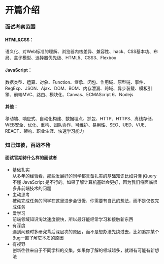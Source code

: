 # 开篇介绍

### 面试考察范围
#### HTML&CSS：
语义化、对Web标准的理解、浏览器内核差异、兼容性、hack、CSS基本功、布局、盒子模型、选择器优先级、HTML5、CSS3、Flexbox

#### JavaScript： 
数据类型、运算、对象、Function、继承、闭包、作用域、原型链、事件、RegExp、JSON、Ajax、DOM、BOM、内存泄漏、跨域、异步装载、模板引擎、前端MVC、路由、模块化、Canvas、ECMAScript 6、Nodejs

#### 其他：
移动端、响应式、自动化构建、数据埋点、抓包、HTTP、HTTPS、离线存储、WEB安全、优化、重构、团队协作、可维护、易用性、SEO、UED、VUE、REACT、架构、职业生涯、快速学习能力

### 知己知彼，百战不殆
#### 面试官期待什么样的面试者
- 基础扎实  
从多年的经验看，那些发展好的同学都具备扎实的基础知识比如只懂 jQuery不懂 JavaScript 是不行的。如果了解计算机基础会更好，因为我们将面临很多非前端技术的问题
- 主动思考  
被动完成任务的同学在这里进步会很慢，你需要有自己的想法，而不是仅仅完成任务
- 爱学习  
前端领域知识淘汰速度很快，所以最好能经常学习和接触新东西
- 有深度  
遇到问题时多研究背后深层次的原因，而不是想办法先绕过去，比如追踪某个Bug一直了解它本质的原因
- 有视野  
创新往往来自于不同学科的交集，如果你了解的领域越多，就越有可能有新想法